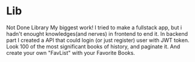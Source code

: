 # Lib
Not Done Library
My biggest work! I tried to make a fullstack app, but i hadn't enought knowledges(and nerves) in frontend to end it. In backend part I created a API that could login (or just 
register) user with JWT token. Look 100 of the most significant books of history, and paginate it. And create your own "FavList" with your Favorite Books.
